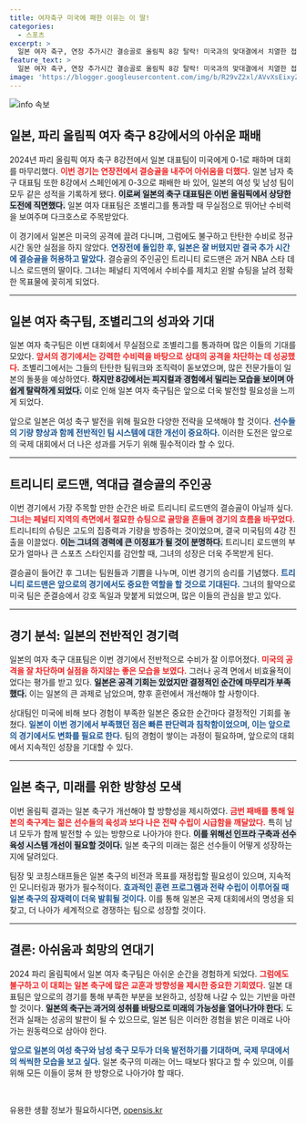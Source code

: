 ```yaml
---
title: 여자축구 미국에 패한 이유는 이 딸!
categories:
  - 스포츠
excerpt: >
  일본 여자 축구, 연장 추가시간 결승골로 올림픽 8강 탈락! 미국과의 맞대결에서 치열한 접전 끝에 패배하며 남자팀과 같은 성적을 기록했다. 결승골의 주인공은 NBA 전설의 딸, 트리니티 로드맨!
feature_text: >
  일본 여자 축구, 연장 추가시간 결승골로 올림픽 8강 탈락! 미국과의 맞대결에서 치열한 접전 끝에 패배하며 남자팀과 같은 성적을 기록했다. 결승골의 주인공은 NBA 전설의 딸, 트리니티 로드맨!
image: 'https://blogger.googleusercontent.com/img/b/R29vZ2xl/AVvXsEixyZcFfHzMRdzZMjFBmAUKJYCLCGyLL1o632UiGVXcaFdKo_bkvkuCioo0uUKlGfBVcT3P84aROyZIXSBEx3Aw5nCQ3pTgDom1WDC4m8eifvWiAmWEEVb4x6G_l8C0QH225ldMjyaFvpxGEBGNO37VmDTDMHGhJPq73UglMfDca1-0aw/s1600/blogspot.png'
---
```


<p><img src="https://blogger.googleusercontent.com/img/b/R29vZ2xl/AVvXsEixyZcFfHzMRdzZMjFBmAUKJYCLCGyLL1o632UiGVXcaFdKo_bkvkuCioo0uUKlGfBVcT3P84aROyZIXSBEx3Aw5nCQ3pTgDom1WDC4m8eifvWiAmWEEVb4x6G_l8C0QH225ldMjyaFvpxGEBGNO37VmDTDMHGhJPq73UglMfDca1-0aw/s1600/blogspot.png" alt="info 속보" /></p>

<h2 data-ke-size="size26">일본, 파리 올림픽 여자 축구 8강에서의 아쉬운 패배</h2>

<p data-ke-size="size16">2024년 파리 올림픽 여자 축구 8강전에서 일본 대표팀이 미국에게 0-1로 패하며 대회를 마무리했다. <b><span style="color: #ee2323;">이번 경기는 연장전에서 결승골을 내주어 아쉬움을 더했다.</span></b> 일본 남자 축구 대표팀 또한 8강에서 스페인에게 0-3으로 패배한 바 있어, 일본의 여성 및 남성 팀이 모두 같은 성적을 기록하게 됐다. <b><span style="background-color: #21538527;">이로써 일본의 축구 대표팀은 이번 올림픽에서 상당한 도전에 직면했다.</span></b> 일본 여자 대표팀은 조별리그를 통과할 때 무실점으로 뛰어난 수비력을 보여주며 다크호스로 주목받았다.</p>

<p data-ke-size="size16">이 경기에서 일본은 미국의 공격에 끌려 다니며, 그럼에도 불구하고 탄탄한 수비로 정규 시간 동안 실점을 하지 않았다. <b><span style="color: #1a5490;">연장전에 돌입한 후, 일본은 잘 버텼지만 결국 추가 시간에 결승골을 허용하고 말았다.</span></b> 결승골의 주인공인 트리니티 로드맨은 과거 NBA 스타 데니스 로드맨의 딸이다. 그녀는 페널티 지역에서 수비수를 제치고 왼발 슈팅을 날려 정확한 목표물에 꽂히게 되었다.</p>

<hr>

<h2 data-ke-size="size26">일본 여자 축구팀, 조별리그의 성과와 기대</h2>

<p data-ke-size="size16">일본 여자 축구팀은 이번 대회에서 무실점으로 조별리그를 통과하며 많은 이들의 기대를 모았다. <b><span style="color: #ee2323;">앞서의 경기에서는 강력한 수비력을 바탕으로 상대의 공격을 차단하는 데 성공했다.</span></b> 조별리그에서는 그들의 탄탄한 팀워크와 조직력이 돋보였으며, 많은 전문가들이 일본의 돌풍을 예상하였다. <b><span style="background-color: #21538527;">하지만 8강에서는 피지컬과 경험에서 밀리는 모습을 보이며 아쉽게 탈락하게 되었다.</span></b> 이로 인해 일본 여자 축구팀은 앞으로 더욱 발전할 필요성을 느끼게 되었다.</p>

<p data-ke-size="size16">앞으로 일본은 여성 축구 발전을 위해 필요한 다양한 전략을 모색해야 할 것이다. <b><span style="color: #1a5490;">선수들의 기량 향상과 함께 전반적인 팀 시스템에 대한 개선이 중요하다.</span></b> 이러한 도전은 앞으로의 국제 대회에서 더 나은 성과를 거두기 위해 필수적이라 할 수 있다.</p>

<hr>

<h2 data-ke-size="size26">트리니티 로드맨, 역대급 결승골의 주인공</h2>

<p data-ke-size="size16">이번 경기에서 가장 주목할 만한 순간은 바로 트리니티 로드맨의 결승골이 아닐까 싶다. <b><span style="color: #ee2323;">그녀는 페널티 지역의 측면에서 절묘한 슈팅으로 골망을 흔들며 경기의 흐름을 바꾸었다.</span></b> 트리니티의 슈팅은 고도의 집중력과 기량을 방증하는 것이었으며, 결국 미국팀의 4강 진출을 이끌었다. <b><span style="background-color: #21538527;">이는 그녀의 경력에 큰 이정표가 될 것이 분명하다.</span></b> 트리니티 로드맨의 부모가 얼마나 큰 스포츠 스타인지를 감안할 때, 그녀의 성장은 더욱 주목받게 된다.</p>

<p data-ke-size="size16">결승골이 들어간 후 그녀는 팀원들과 기쁨을 나누며, 이번 경기의 승리를 기념했다. <b><span style="color: #1a5490;">트리니티 로드맨은 앞으로의 경기에서도 중요한 역할을 할 것으로 기대된다.</span></b> 그녀의 활약으로 미국 팀은 준결승에서 강호 독일과 맞붙게 되었으며, 많은 이들의 관심을 받고 있다.</p>

<hr>

<h2 data-ke-size="size26">경기 분석: 일본의 전반적인 경기력</h2>

<p data-ke-size="size16">일본의 여자 축구 대표팀은 이번 경기에서 전반적으로 수비가 잘 이루어졌다. <b><span style="color: #ee2323;">미국의 공격을 잘 차단하며 실점을 하지않는 좋은 모습을 보였다.</span></b> 그러나 공격 면에서 비효율적이었다는 평가를 받고 있다. <b><span style="background-color: #21538527;">일본은 공격 기회는 있었지만 결정적인 순간에 마무리가 부족했다.</span></b> 이는 일본의 큰 과제로 남았으며, 향후 훈련에서 개선해야 할 사항이다.</p>

<p data-ke-size="size16">상대팀인 미국에 비해 보다 경험이 부족한 일본은 중요한 순간마다 결정적인 기회를 놓쳤다. <b><span style="color: #1a5490;">일본이 이번 경기에서 부족했던 점은 빠른 판단력과 침착함이었으며, 이는 앞으로의 경기에서도 변화를 필요로 한다.</span></b> 팀의 경험이 쌓이는 과정이 필요하며, 앞으로의 대회에서 지속적인 성장을 기대할 수 있다.</p>

<hr>

<h2 data-ke-size="size26">일본 축구, 미래를 위한 방향성 모색</h2>

<p data-ke-size="size16">이번 올림픽 결과는 일본 축구가 개선해야 할 방향성을 제시하였다. <b><span style="color: #ee2323;">금번 패배를 통해 일본의 축구계는 젊은 선수들의 육성과 보다 나은 전략 수립이 시급함을 깨달았다.</span></b> 특히 남녀 모두가 함께 발전할 수 있는 방향으로 나아가야 한다. <b><span style="background-color: #21538527;">이를 위해선 인프라 구축과 선수 육성 시스템 개선이 필요할 것이다.</span></b> 일본 축구의 미래는 젊은 선수들이 어떻게 성장하는지에 달려있다.</p>

<p data-ke-size="size16">팀장 및 코칭스태프들은 일본 축구의 비전과 목표를 재정립할 필요성이 있으며, 지속적인 모니터링과 평가가 필수적이다. <b><span style="color: #1a5490;">효과적인 훈련 프로그램과 전략 수립이 이루어질 때 일본 축구의 잠재력이 더욱 발휘될 것이다.</span></b> 이를 통해 일본은 국제 대회에서의 명성을 되찾고, 더 나아가 세계적으로 경쟁하는 팀으로 성장할 것이다.</p>

<hr>

<h2 data-ke-size="size26">결론: 아쉬움과 희망의 연대기</h2>

<p data-ke-size="size16">2024 파리 올림픽에서 일본 여자 축구팀은 아쉬운 순간을 경험하게 되었다. <b><span style="color: #ee2323;">그럼에도 불구하고 이 대회는 일본 축구에 많은 교훈과 방향성을 제시한 중요한 기회였다.</span></b> 일본 대표팀은 앞으로의 경기를 통해 부족한 부분을 보완하고, 성장해 나갈 수 있는 기반을 마련할 것이다. <b><span style="background-color: #21538527;">일본의 축구는 과거의 성취를 바탕으로 미래의 가능성을 열어나가야 한다.</span></b> 도전과 실패는 성공의 발판이 될 수 있으므로, 일본 팀은 이러한 경험을 밝은 미래로 나아가는 원동력으로 삼아야 한다.</p>

<p data-ke-size="size16"><b><span style="color: #1a5490;">앞으로 일본의 여성 축구와 남성 축구 모두가 더욱 발전하기를 기대하며, 국제 무대에서의 씩씩한 모습을 보고 싶다.</span></b> 일본 축구의 미래는 어느 때보다 밝다고 할 수 있으며, 이를 위해 모든 이들이 뭉쳐 한 방향으로 나아가야 할 때다.</p> 

<p data-ke-size="size16">&nbsp;</p>
유용한 생활 정보가 필요하시다면, <a href="https://opensis.kr" rel="dofollow">opensis.kr</a>


